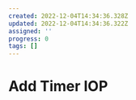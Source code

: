 ```yaml
---
created: 2022-12-04T14:34:36.328Z
updated: 2022-12-04T14:34:36.322Z
assigned: ''
progress: 0
tags: []
---
```


# Add Timer IOP
